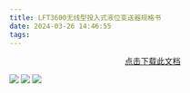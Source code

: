 ```yaml
---
title: LFT3600无线型投入式液位变送器规格书
date: 2024-03-26 14:46:55
tags:
---
```

<center>
<a href=LFT3600无线型投入式液位变送器规格书.pdf>点击下载此文档</a>
</center>

![](./LFT3600无线型投入式液位变送器规格书_1.webp)
![](./LFT3600无线型投入式液位变送器规格书_2.webp)
![](./LFT3600无线型投入式液位变送器规格书_3.webp)